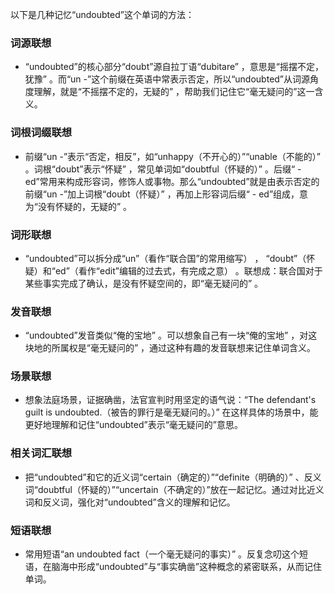 以下是几种记忆“undoubted”这个单词的方法：

### 词源联想
 - “undoubted”的核心部分“doubt”源自拉丁语“dubitare” ，意思是“摇摆不定，犹豫” 。而“un -”这个前缀在英语中常表示否定，所以“undoubted”从词源角度理解，就是“不摇摆不定的，无疑的” ，帮助我们记住它“毫无疑问的”这一含义。

### 词根词缀联想
 - 前缀“un -”表示“否定，相反”，如“unhappy（不开心的）”“unable（不能的）” 。词根“doubt”表示“怀疑” ，常见单词如“doubtful（怀疑的）” 。后缀“ - ed”常用来构成形容词，修饰人或事物。那么“undoubted”就是由表示否定的前缀“un -”加上词根“doubt（怀疑）” ，再加上形容词后缀“ - ed”组成，意为“没有怀疑的，无疑的” 。

### 词形联想
 - “undoubted”可以拆分成“un”（看作“联合国”的常用缩写） ， “doubt”（怀疑）和“ed”（看作“edit”编辑的过去式，有完成之意） 。联想成：联合国对于某些事实完成了确认，是没有怀疑空间的，即“毫无疑问的” 。

### 发音联想
 - “undoubted”发音类似“俺的宝地” 。可以想象自己有一块“俺的宝地” ，对这块地的所属权是“毫无疑问的” ，通过这种有趣的发音联想来记住单词含义。

### 场景联想
 - 想象法庭场景，证据确凿，法官宣判时用坚定的语气说：“The defendant's guilt is undoubted.（被告的罪行是毫无疑问的。）” 在这样具体的场景中，能更好地理解和记住“undoubted”表示“毫无疑问的”意思。

### 相关词汇联想
 - 把“undoubted”和它的近义词“certain（确定的）”“definite（明确的）” 、反义词“doubtful（怀疑的）”“uncertain（不确定的）”放在一起记忆。通过对比近义词和反义词，强化对“undoubted”含义的理解和记忆。

### 短语联想
 - 常用短语“an undoubted fact（一个毫无疑问的事实）” 。反复念叨这个短语，在脑海中形成“undoubted”与“事实确凿”这种概念的紧密联系，从而记住单词。 